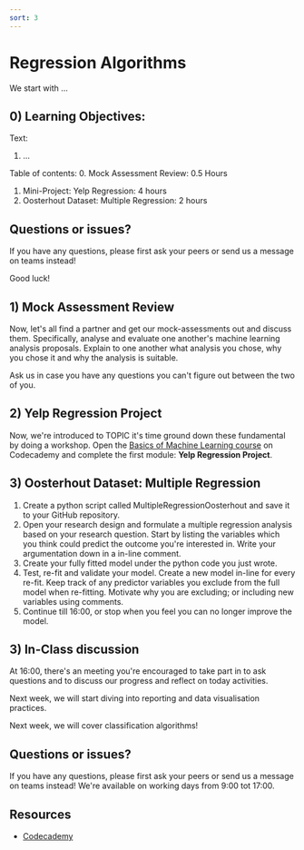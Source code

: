 ```yaml
---
sort: 3
---
```


# Regression Algorithms

We start with ...

## 0) Learning Objectives:
Text:
1. ...

Table of contents:
0. Mock Assessment Review: 0.5 Hours
1. Mini-Project: Yelp Regression: 4 hours
2. Oosterhout Dataset: Multiple Regression: 2 hours

## Questions or issues?
If you have any questions, please first ask your peers or send us a message on teams instead!

Good luck!


## 1) Mock Assessment Review
Now, let's all find a partner and get our mock-assessments out and discuss them. Specifically, analyse and evaluate one another's machine learning analysis proposals. Explain to one another what analysis you chose, why you chose it and why the analysis is suitable.

Ask us in case you have any questions you can't figure out between the two of you.

## 2) Yelp Regression Project
Now, we're introduced to TOPIC it's time ground down these fundamental by doing a workshop. Open the [Basics of Machine Learning course](https://www.codecademy.com/learn/machine-learning) on Codecademy and complete the first module: **Yelp Regression Project**.


## 3) Oosterhout Dataset: Multiple Regression
1. Create a python script called MultipleRegressionOosterhout and save it to your GitHub repository.
2. Open your research design and formulate a multiple regression analysis based on your research question. Start by listing the variables which you think could predict the outcome you're interested in. Write your argumentation down in a in-line comment.
3. Create your fully fitted model under the python code you just wrote.
4. Test, re-fit and validate your model. Create a new model in-line for every re-fit. Keep track of any predictor variables you exclude from the full model when re-fitting. Motivate why you are excluding; or including new variables using comments.
5. Continue till 16:00, or stop when you feel you can no longer improve the model.

## 3) In-Class discussion
At 16:00, there's an meeting you're encouraged to take part in to ask questions and to discuss our progress and reflect on today activities.

Next week, we will start diving into reporting and data visualisation practices.

Next week, we will cover classification algorithms!

## Questions or issues?
If you have any questions, please first ask your peers or send us a message on teams instead! We're available on working days from 9:00 tot 17:00.

## Resources
- [Codecademy](https://www.codecademy.com/learn/machine-learning)
